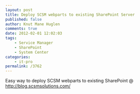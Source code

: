 ```yaml
---
layout: post
title: Deploy SCSM webparts to existing SharePoint Server
published: false
author: Knut Mane Huglen
comments: true
date: 2012-02-01 12:02:03
tags:
    - Service Manager
    - SharePoint
    - System Center
categories:
    - it-pro
permalink: /3762
---
```

Easy way to deploy SCSM webparts to existing SharePoint @ http://blog.scsmsolutions.com/